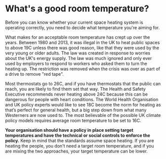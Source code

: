 # What's a good room temperature?

Before you can know whether your current space heating system is operating correctly, you need to decide what temperature you're aiming for.

What makes for an acceptable room temperature has crept up over the years.  Between 1980 and 2013, it was illegal in the UK to heat public spaces to above 19C unless there was good reason, like that they were used by the very young or older adults.  The law was created in response to worries about the UK's energy supply.  The law was much ignored and only ever used by employers to respond to workers who asked them to turn the heating up.  The restriction was removed when the crisis was over as part of a drive to remove "red tape".

Most thermostats go to 26C, and if you have thermostats that the public can reach, you are likely to find them set that way.  The Health and Safety Executive recommends never heating above 24C because this can be dangerous for people with heart conditions. The World Health Organisation and UK policy experts would like to see 18C become the norm for heating as that’s perfect for general health, but a big step down from what many Westerners are now used to. The most believable of the possible UK climate policy models requires average room temperature to be set to 16C.   

**Your organisation should have a policy in place setting target temperatures and have the technical or social controls to enforce the policy.**  Keep in mind that the standards assume space heating.  If you are heating the people, you don't need a target room temperature, and if you are mixing the two approaches, your target temperature can be lower.

